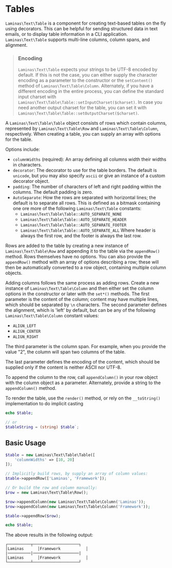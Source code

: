 # Tables

`Laminas\Text\Table` is a component for creating text-based tables on the fly using
decorators.  This can be helpful for sending structured data in text emails, or
to display table information in a CLI application. `Laminas\Text\Table` supports
multi-line columns, column spans, and alignment.

<!-- markdownlint-disable-next-line MD001 -->
> ### Encoding
>
> `Laminas\Text\Table` expects your strings to be UTF-8 encoded by default. If this
> is not the case, you can either supply the character encoding as a parameter
> to the constructor or the `setContent()` method of `Laminas\Text\Table\Column`.
> Alternately, if you have a different encoding in the entire process, you can
> define the standard input charset with
> `Laminas\Text\Table\Table::setInputCharset($charset)`. In case you need another
> output charset for the table, you can set it with
> `Laminas\Text\Table\Table::setOutputCharset($charset)`.

A `Laminas\Text\Table\Table` object consists of rows which contain columns,
represented by `Laminas\Text\Table\Row` and `Laminas\Text\Table\Column`, respectively.
When creating a table, you can supply an array with options for the table.

Options include:

- `columnWidths` (required): An array defining all columns width their widths in characters.
- `decorator`: The decorator to use for the table borders. The default is
  `unicode`, but you may also specify `ascii` or give an instance of a custom
  decorator object.
- `padding`: The number of characters of left and right padding within the
  columns. The default padding is zero.
- `AutoSeparate`: How the rows are separated with horizontal lines; the default
  is to separate all rows. This is defined as a bitmask containing one ore more
  of the following `Laminas\Text\Table` constants:
  - `Laminas\Text\Table\Table::AUTO_SEPARATE_NONE`
  - `Laminas\Text\Table\Table::AUTO_SEPARATE_HEADER`
  - `Laminas\Text\Table\Table::AUTO_SEPARATE_FOOTER`
  - `Laminas\Text\Table\Table::AUTO_SEPARATE_ALL`
  Where header is always the first row, and the footer is always the last row.

Rows are added to the table by creating a new instance of `Laminas\Text\Table\Row`
and appending it to the table via the `appendRow()` method. Rows themselves have
no options. You can also provide the `appendRow()` method with an array of
options describing a row; these will then be automatically converted to a row
object, containing multiple column objects.

Adding columns follows the same process as adding rows.  Create a new instance
of `Laminas\Text\Table\Column` and then either set the column options in the
constructor or later with the `set*()` methods. The first parameter is the
content of the column; content may have multiple lines, which should be
separated by `\n` characters. The second parameter defines the alignment, which
is 'left' by default, but can be any of the following `Laminas\Text\Table\Column`
constant values:

- `ALIGN_LEFT`
- `ALIGN_CENTER`
- `ALIGN_RIGHT`

The third parameter is the column span. For example, when you provide the value "2", the
column will span two columns of the table.

The last parameter defines the encoding of the content, which should be
supplied only if the content is neither ASCII nor UTF-8.

To append the column to the row, call `appendColumn()` in your row object with
the column object as a parameter. Alternately, provide a string to the
`appendColumn()` method.

To render the table, use the `render()` method, or rely on the
`__toString()` implementation to do implicit casting

```php
echo $table;

// or
$tableString = (string) $table`;
```

## Basic Usage

```php
$table = new Laminas\Text\Table\Table([
    'columnWidths' => [10, 20]
]);

// Implicitly build rows, by supply an array of column values:
$table->appendRow(['Laminas', 'Framework']);

// Or build the row and column manually:
$row = new Laminas\Text\Table\Row();

$row->appendColumn(new Laminas\Text\Table\Column('Laminas'));
$row->appendColumn(new Laminas\Text\Table\Column('Framework'));

$table->appendRow($row);

echo $table;
```

The above results in the following output:

```text
┌──────────┬────────────────────┐
│Laminas      │Framework           │
|──────────|────────────────────|
│Laminas      │Framework           │
└──────────┴────────────────────┘
```
